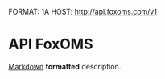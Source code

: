 FORMAT: 1A
HOST: http://api.foxoms.com/v1

# API FoxOMS

[Markdown](http://daringfireball.net/projects/markdown/syntax) **formatted** description.

<!-- include(include/project.md) -->

